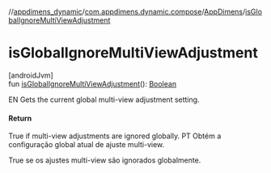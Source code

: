 //[appdimens_dynamic](../../../README.md)/[com.appdimens.dynamic.compose](../README.md)/[AppDimens](README.md)/[isGlobalIgnoreMultiViewAdjustment](is-global-ignore-multi-view-adjustment.md)

# isGlobalIgnoreMultiViewAdjustment

[androidJvm]\
fun [isGlobalIgnoreMultiViewAdjustment](is-global-ignore-multi-view-adjustment.md)(): [Boolean](https://kotlinlang.org/api/core/kotlin-stdlib/kotlin/-boolean/index.html)

EN Gets the current global multi-view adjustment setting.

#### Return

True if multi-view adjustments are ignored globally. PT Obtém a configuração global atual de ajuste multi-view.

True se os ajustes multi-view são ignorados globalmente.